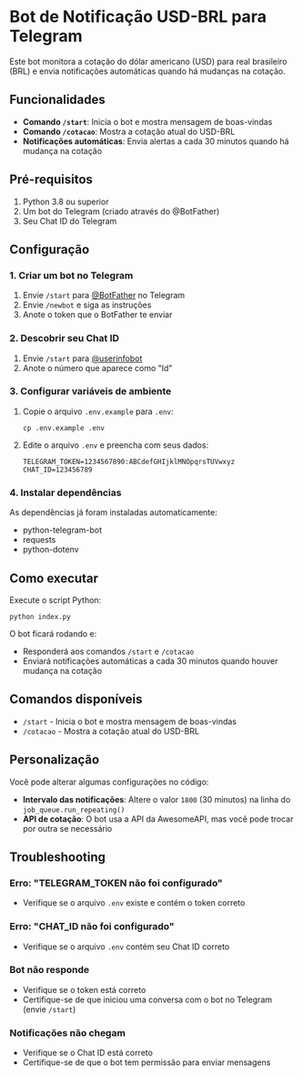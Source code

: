 # Bot de Notificação USD-BRL para Telegram

Este bot monitora a cotação do dólar americano (USD) para real brasileiro (BRL) e envia notificações automáticas quando há mudanças na cotação.

## Funcionalidades

- **Comando `/start`**: Inicia o bot e mostra mensagem de boas-vindas
- **Comando `/cotacao`**: Mostra a cotação atual do USD-BRL
- **Notificações automáticas**: Envia alertas a cada 30 minutos quando há mudança na cotação

## Pré-requisitos

1. Python 3.8 ou superior
2. Um bot do Telegram (criado através do @BotFather)
3. Seu Chat ID do Telegram

## Configuração

### 1. Criar um bot no Telegram

1. Envie `/start` para [@BotFather](https://t.me/botfather) no Telegram
2. Envie `/newbot` e siga as instruções
3. Anote o token que o BotFather te enviar

### 2. Descobrir seu Chat ID

1. Envie `/start` para [@userinfobot](https://t.me/userinfobot)
2. Anote o número que aparece como "Id"

### 3. Configurar variáveis de ambiente

1. Copie o arquivo `.env.example` para `.env`:
   ```
   cp .env.example .env
   ```

2. Edite o arquivo `.env` e preencha com seus dados:
   ```
   TELEGRAM_TOKEN=1234567890:ABCdefGHIjklMNOpqrsTUVwxyz
   CHAT_ID=123456789
   ```

### 4. Instalar dependências

As dependências já foram instaladas automaticamente:
- python-telegram-bot
- requests
- python-dotenv

## Como executar

Execute o script Python:
```
python index.py
```

O bot ficará rodando e:
- Responderá aos comandos `/start` e `/cotacao`
- Enviará notificações automáticas a cada 30 minutos quando houver mudança na cotação

## Comandos disponíveis

- `/start` - Inicia o bot e mostra mensagem de boas-vindas
- `/cotacao` - Mostra a cotação atual do USD-BRL

## Personalização

Você pode alterar algumas configurações no código:

- **Intervalo das notificações**: Altere o valor `1800` (30 minutos) na linha do `job_queue.run_repeating()`
- **API de cotação**: O bot usa a API da AwesomeAPI, mas você pode trocar por outra se necessário

## Troubleshooting

### Erro: "TELEGRAM_TOKEN não foi configurado"
- Verifique se o arquivo `.env` existe e contém o token correto

### Erro: "CHAT_ID não foi configurado"
- Verifique se o arquivo `.env` contém seu Chat ID correto

### Bot não responde
- Verifique se o token está correto
- Certifique-se de que iniciou uma conversa com o bot no Telegram (envie `/start`)

### Notificações não chegam
- Verifique se o Chat ID está correto
- Certifique-se de que o bot tem permissão para enviar mensagens
